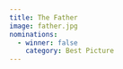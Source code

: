 ```yaml
---
title: The Father
image: father.jpg
nominations:
  - winner: false
    category: Best Picture
---
```

